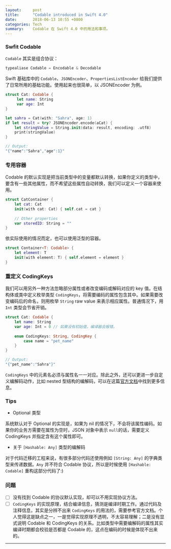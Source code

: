 ```yaml
---
layout:     post
title:      "Codable introduced in Swift 4.0"
date:       2018-06-13 10:55 +0800
categories: Tech
summary:    Codable 在 Swift 4.0 中的用法和事项。
---
```


### Swfit Codable 

`Codable` 其实是组合协议：

```swift
typealiase Codable = Encodable & Decodable
```

Swift 基础库中的 `Codable`、`JSONEncoder`、`PropertiesListEncoder` 给我们提供了日常所用的基础功能。使用起来也很简单，以 JSONEncoder 为例。

```swift
struct Cat: Codable {
     let name: String
     var age: Int
}

let sahra = Cat(with: "Sahra", age: 1)
if let result = try? JSONEncoder.encode(aCat) {
    let stringValue = String.init(data: result, encoding: .utf8)
    print(stringValue)
}

// Output:
"{"name":"Sahra","age":1}"
```

### 专用容器

Codable 的默认实现是把当前类型中的变量都默认转换，如果你定义的类型中，要含有一些其他属性，而不希望这些属性自动转换，我们可以定义一个容器来使用。

```swift
struct CatContainer {
    let cat: Cat
    init(with cat: Cat) { self.cat = cat }
    
    // Other properties
    var storedID: String = ""
}
```

依实际使用的情况而定，也可以使用泛型的容器。

```swift
struct Container<T: Codable> {
    let element: T
    init(with element: T) { self.element = element }
}
```

### 重定义 CodingKeys

我们可以用另外一种方法忽略部分属性或者改变编码或解码对应的 key 值。在结构体或类中定义枚举类型 `CodingKeys`，将需要编码的属性包含其中。如果需要改变编码后的命名，则用枚举 `String` raw value 来表示相应属性。普通情况下，用 `Int` 类型会节省开销。

```swift
struct Cat: Codable {
    let name: String
    var age: Int = 0 // 如果没有初始值，编译器会报错。
     
    enum CodingKeys: String, CodingKey {
        case name = "pet_name"
    }
}

// Output:
"{"pet_name":"Sahra"}"
```

`CodingKeys` 中的元素名必须与属性名一一对应。除此之外，还可以更进一步自定义编解码动作，比如 nested 型结构的编解码，可以在这篇[官方文档](https://developer.apple.com/documentation/foundation/archives_and_serialization/encoding_and_decoding_custom_types)中找到更多信息。

### Tips

- Optional 类型

系统默认对于 Optional 的实现是，如果为 nil 的情况下，不会将该属性编码。如果你的业务方需要在属性为空时，JSON 对象中表示 `null`的话，需要定义 CodingKeys 并指定含有这个属性即可。

- 关于 `[Hashable: Any]` 类型的编解码

对于代码迁移的工程来说，有很多部分代码还使用例如 `[String: Any]` 的字典类型来传递数据。`Any` 并不符合 Codable 协议，所以是时候使用 `[Hashable: Codable]` 重构这部分代码了:)

### 问题

- [ ] 没有找到 Codable 的协议默认实现，却可以不用实现协议方法。
- [ ] `CodingKeys` 的实现原理，结合编译信息，猜测是编译时期工作。通过代码及注释信息，其实是分辨不出来 `CodingKeys` 的用法的，需要参考官方文档。个人觉得这是缺点之一，一是觉得实现原理不透明，不太容易理解；二是没有显式说明 Codable 和 CodingKeys 的关系。比如类型中需要编解码的属性其实编译时期都会校验是否都是 Codable 的，这点在编码的时候是体现不出来的。

---

